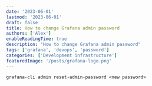 ```yaml
---
date: '2023-06-01'
lastmod: '2023-06-01'
draft: false
title: How to change Grafana admin password
authors: ['Alex']
enableReadingTime: true
description: "How to change Grafana admin password"
tags: ['grafana', 'devops', 'password']
categories: ['Development infrastructure']
featuredImage: '/posts/grafana-logo.png'
---
```



```
grafana-cli admin reset-admin-password <new password>
```
